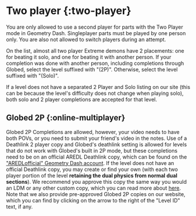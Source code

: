 # Two player {:two-player}
You are only allowed to use a second player for parts with the Two Player mode in Geometry Dash. Singleplayer parts must be played by one person only. You are also not allowed to switch players during an attempt.

On the list, almost all two player Extreme demons have 2 placements: one for beating it solo, and one for beating it with another person. If your completion was done with another person, including completions through Globed, select the level suffixed with "(2P)". Otherwise, select the level suffixed with "(Solo)".

If a level does not have a separated 2 Player and Solo listing on our site (this can be because the level's difficulty does not change when playing solo), both solo and 2 player completions are accepted for that level.

## Globed 2P {:online-multiplayer}
Globed 2P Completions are allowed, however, your video needs to have both POVs, or you need to submit your friend's video in the notes. Use of a Deathlink 2 player copy and Globed's deathlink setting is allowed for levels that do not work with Globed's built in 2P mode, but these completions need to be on an official AREDL Deathlink copy, which can be found on the ["AREDLofficial" Geometry Dash account](https://gdbrowser.com/u/aredlofficial). If the level does not have an official Deathlink copy, you may create or find your own (with each two player portion of the level **retaining the dual physics from normal dual sections**). We recommend you approve this copy the same way you would an LDM or any other custom copy, which you can read more about [here](#custom-copies). Note that we also provide pre-approved Globed 2P copies on our website, which you can find by clicking on the arrow to the right of the "Level ID" text, if any.
